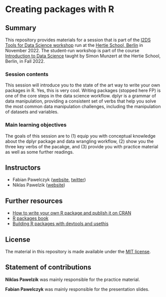 # Creating packages with R


## Summary

This repository provides materials for a session that is part of the [I2DS Tools for Data Science workshop](https://github.com/intro-to-data-science-22-workshop) run at the [Hertie School, Berlin](https://www.hertie-school.org/en/) in November 2022. The student-run workshop is part of the course [Introduction to Data Science](https://github.com/intro-to-data-science-22) taught by Simon Munzert at the Hertie School, Berlin, in Fall 2022.

### Session contents

This session will introduce you to the state of the art way to write your own packages in R. Yes, this is very cool. Writing packages (stopped here FP) is one of the core steps in the data science workflow. dplyr is a grammar of data manipulation, providing a consistent set of verbs that help you solve the most common data manipulation challenges, including the manipulation of datasets and variables. 

### Main learning objectives

The goals of this session are to (1) equip you with conceptual knowledge about the dplyr package and data wrangling workflow, (2) show you the three key verbs of the pacakge, and (3) provide you with practice material as well as some further readings.


## Instructors

- Fabian Pawelczyk ([website](http://fpawelczyk.github.io/), [twitter](https://twitter.com/PawelczykFabian))
- Niklas Pawelzik ([website](https://github.com/nikpaw))


## Further resources

- [How to write your own R package and publish it on CRAN](https://www.mzes.uni-mannheim.de/socialsciencedatalab/article/r-package/)
- [R packages book](https://r-pkgs.org/introduction.html)
- [Building R packages with devtools and usethis](https://www.youtube.com/watch?v=EpTkT6Rkgbs)


## License

The material in this repository is made available under the [MIT license](http://opensource.org/licenses/mit-license.php). 

## Statement of contributions

**Niklas Pawelzik** was mainly responsible for the practice material.

**Fabian Pawelczyk** was mainly responsible for the presentation slides.
